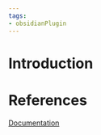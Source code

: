 ```yaml
---
tags:
- obsidianPlugin
---
```


# Introduction 
# References 
[Documentation](https://text-gen.com/) 

